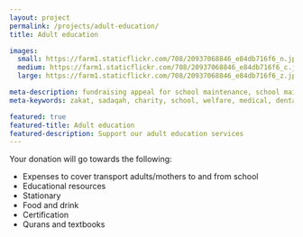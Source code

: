 ```yaml
---
layout: project
permalink: /projects/adult-education/
title: Adult education

images:
  small: https://farm1.staticflickr.com/708/20937068846_e84db716f6_n.jpg
  medium: https://farm1.staticflickr.com/708/20937068846_e84db716f6_c.jpg
  large: https://farm1.staticflickr.com/708/20937068846_e84db716f6_z.jpg

meta-description: fundraising appeal for school maintenance, school maintenance, education and medical welfare and transport
meta-keywords: zakat, sadaqah, charity, school, welfare, medical, dental, education, orphan

featured: true
featured-title: Adult education
featured-description: Support our adult education services
---
```


Your donation will go towards the following:

* Expenses to cover transport adults/mothers to and from school
* Educational resources
* Stationary
* Food and drink
* Certification
* Qurans and textbooks
